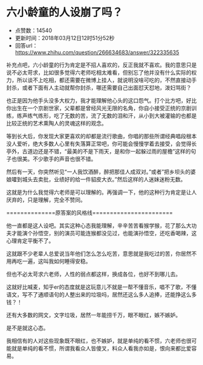 # 六小龄童的人设崩了吗？
- 点赞数：14540
- 更新时间：2018年03月12日12时51分52秒
- 回答url：https://www.zhihu.com/question/266634683/answer/322335635
<body>
 <p data-pid="W8MbGvpd">补充点吧，六小龄童的行为肯定是不招人喜欢的，反正我就不喜欢。我的意思只是说不必太苛求，比如很多觉得六老师吃相太难看，但别忘了他并没有什么实际的权力，所以谈不上吃相，都还需要在微博上挂人，就说明没啥可吃的，不然直接动手封杀，或者下面有人主动就帮你封杀，哪还需要自己出面怼天怼地，泼妇骂街？</p>
 <p data-pid="HKvrCyjf">也正是因为他手头没多大权力，我才能理解他心头的这口怨气。打个比方吧，好比你出生在一个京剧世家，父辈都是曾经风光无限的名角，你自小接受正统的京剧训练，练声练气练形，吃了无数的苦，流了无数的泪和汗，从小到大被灌输的也都是比较正统的艺术熏陶人的灵魂这样的观念。</p>
 <p data-pid="uBOCnOhs">等到长大后，你发现大家更喜欢的却都是流行歌曲，你唱的那些所谓经典唱段根本没人爱听，绝大多数人心里有失落算正常吧，你可能会慢慢学着去接受，会觉得长亭外，古道边还是不错，“最美的不是下雨天，是和你一起躲过雨的屋檐”这样的句子也很美。不少歌手的声音也很不错。</p>
 <p data-pid="cDTWmTX7">然后有一天，你突然听见“一人我饮酒醉，醉把那佳人成双对。”或者”把乡坝头的婆娘嚯到城头去卖批，业绩好的给一件貂皮大衣。”然后这样的人迷妹迷粉无数。</p>
 <p data-pid="IV5f7Puk">这就是为什么我觉得六老师是可以理解的。再强调一下，他的这种行为肯定是让人厌弃的，只是理解，完全不赞同。</p>
 <p data-pid="s3suFSMs">==============原答案的风格线=======================</p>
 <p data-pid="0srCrJC_">他一直都是这人设吧。其实这种心态我能理解，辛辛苦苦看猴学猴，花了那么大功夫才能演个孙悟空，别的演员可能连猴都没见过，也能演孙悟空，还吃香喝辣，这心理肯定平衡不了。</p>
 <p data-pid="3uOcTcCW">这就跟不少老辈人总爱说当年他们怎么怎么吃苦，意思就是我吃过的苦，你居然不用再吃一遍，这叫我如何睡得安稳。</p>
 <p data-pid="N1hnJqXv">但也不必太苛求六老师，人性的弱点都这样，换成各位，也好不到哪儿去。</p>
 <p data-pid="vkze-oBT">这就好比喊麦，知乎er的态度就是这玩意儿不就是一帮不懂音乐，唱不了歌，不懂语文，写不了通顺语句的人整出来的垃圾吗，居然还这么多人追捧，还能挣这么多钱？！</p>
 <p data-pid="iny7AHo5">还有大多数的网文，文字垃圾，居然一年能捞千万，眼不眼红，嫉不嫉妒。</p>
 <p data-pid="dKP2R175">是不是就这心态。</p>
 <p data-pid="VCbBw1K6">我相信有的人对这些现象既不眼红，也不嫉妒，就是单纯的看不惯，六老师也很可能就是单纯的看不惯，所谓我看众人皆傻叉，料众人看我亦如是，恨向来都比爱容易。</p>
</body>